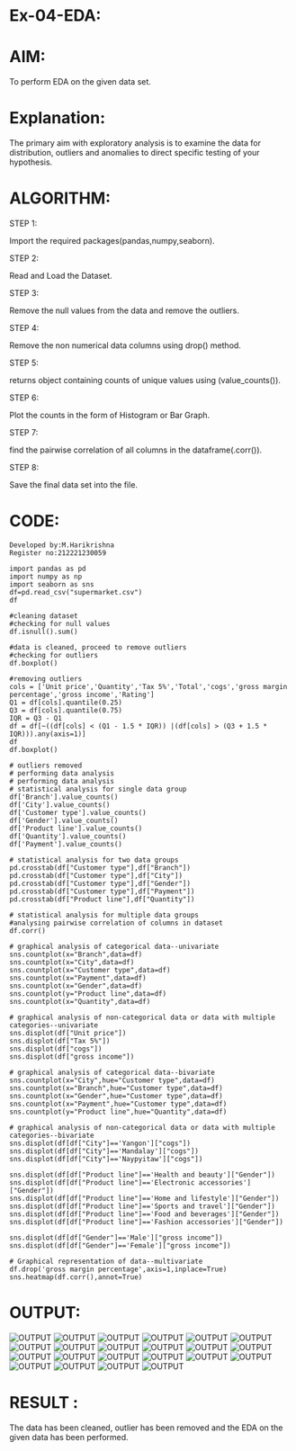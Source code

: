 # Ex-04-EDA:

# AIM:
To perform EDA on the given data set.

# Explanation:
The primary aim with exploratory analysis is to examine the data for distribution, outliers and anomalies to direct specific testing of your hypothesis.

# ALGORITHM:

STEP 1:

Import the required packages(pandas,numpy,seaborn).

STEP 2:

Read and Load the Dataset.

STEP 3:

Remove the null values from the data and remove the outliers.

STEP 4:

Remove the non numerical data columns using drop() method.

STEP 5:

returns object containing counts of unique values using (value_counts()).

STEP 6:

Plot the counts in the form of Histogram or Bar Graph.

STEP 7:

find the pairwise correlation of all columns in the dataframe(.corr()).

STEP 8:

Save the final data set into the file.

# CODE:
```
Developed by:M.Harikrishna
Register no:212221230059

import pandas as pd
import numpy as np
import seaborn as sns
df=pd.read_csv("supermarket.csv")
df

#cleaning dataset
#checking for null values
df.isnull().sum()

#data is cleaned, proceed to remove outliers
#checking for outliers
df.boxplot()

#removing outliers
cols = ['Unit price','Quantity','Tax 5%','Total','cogs','gross margin percentage','gross income','Rating']
Q1 = df[cols].quantile(0.25)
Q3 = df[cols].quantile(0.75)
IQR = Q3 - Q1
df = df[~((df[cols] < (Q1 - 1.5 * IQR)) |(df[cols] > (Q3 + 1.5 * IQR))).any(axis=1)]
df
df.boxplot()

# outliers removed
# performing data analysis
# performing data analysis
# statistical analysis for single data group
df['Branch'].value_counts()
df['City'].value_counts()
df['Customer type'].value_counts()
df['Gender'].value_counts()
df['Product line'].value_counts()
df['Quantity'].value_counts()
df['Payment'].value_counts()

# statistical analysis for two data groups
pd.crosstab(df["Customer type"],df["Branch"])
pd.crosstab(df["Customer type"],df["City"])
pd.crosstab(df["Customer type"],df["Gender"])
pd.crosstab(df["Customer type"],df["Payment"])
pd.crosstab(df["Product line"],df["Quantity"])

# statistical analysis for multiple data groups
#analysing pairwise correlation of columns in dataset
df.corr()

# graphical analysis of categorical data--univariate
sns.countplot(x="Branch",data=df)
sns.countplot(x="City",data=df)
sns.countplot(x="Customer type",data=df)
sns.countplot(x="Payment",data=df)
sns.countplot(x="Gender",data=df)
sns.countplot(y="Product line",data=df)
sns.countplot(x="Quantity",data=df)

# graphical analysis of non-categorical data or data with multiple categories--univariate
sns.displot(df["Unit price"])
sns.displot(df["Tax 5%"])
sns.displot(df["cogs"])
sns.displot(df["gross income"])

# graphical analysis of categorical data--bivariate
sns.countplot(x="City",hue="Customer type",data=df)
sns.countplot(x="Branch",hue="Customer type",data=df)
sns.countplot(x="Gender",hue="Customer type",data=df)
sns.countplot(x="Payment",hue="Customer type",data=df)
sns.countplot(y="Product line",hue="Quantity",data=df)

# graphical analysis of non-categorical data or data with multiple categories--bivariate
sns.displot(df[df["City"]=='Yangon']["cogs"])
sns.displot(df[df["City"]=='Mandalay']["cogs"])
sns.displot(df[df["City"]=='Naypyitaw']["cogs"])

sns.displot(df[df["Product line"]=='Health and beauty']["Gender"])
sns.displot(df[df["Product line"]=='Electronic accessories']["Gender"])
sns.displot(df[df["Product line"]=='Home and lifestyle']["Gender"])
sns.displot(df[df["Product line"]=='Sports and travel']["Gender"])
sns.displot(df[df["Product line"]=='Food and beverages']["Gender"])
sns.displot(df[df["Product line"]=='Fashion accessories']["Gender"])

sns.displot(df[df["Gender"]=='Male']["gross income"])
sns.displot(df[df["Gender"]=='Female']["gross income"])

# Graphical representation of data--multivariate 
df.drop('gross margin percentage',axis=1,inplace=True)
sns.heatmap(df.corr(),annot=True)
```

# OUTPUT:
![OUTPUT](/IMAGES/l.png)
![OUTPUT](/IMAGES/l1.png)
![OUTPUT](/IMAGES/l2.png)
![OUTPUT](/IMAGES/l3.png)
![OUTPUT](/IMAGES/l4.png)
![OUTPUT](/IMAGES/l5.png)
![OUTPUT](/IMAGES/l6.png)
![OUTPUT](/IMAGES/l7.png)
![OUTPUT](/IMAGES/l8.png)
![OUTPUT](/IMAGES/l9.png)
![OUTPUT](/IMAGES/l0.png)
![OUTPUT](/IMAGES/l1.png)
![OUTPUT](/IMAGES/l2.png)
![OUTPUT](/IMAGES/l3.png)
![OUTPUT](/IMAGES/l4.png)
![OUTPUT](/IMAGES/l5.png)
![OUTPUT](/IMAGES/l6.png)
![OUTPUT](/IMAGES/l7.png)
![OUTPUT](/IMAGES/l8.png)
![OUTPUT](/IMAGES/l9.png)
![OUTPUT](/IMAGES/l20.png)
![OUTPUT](/IMAGES/l21.png)

# RESULT :
The data has been cleaned, outlier has been removed and the EDA on the given data has been performed.
